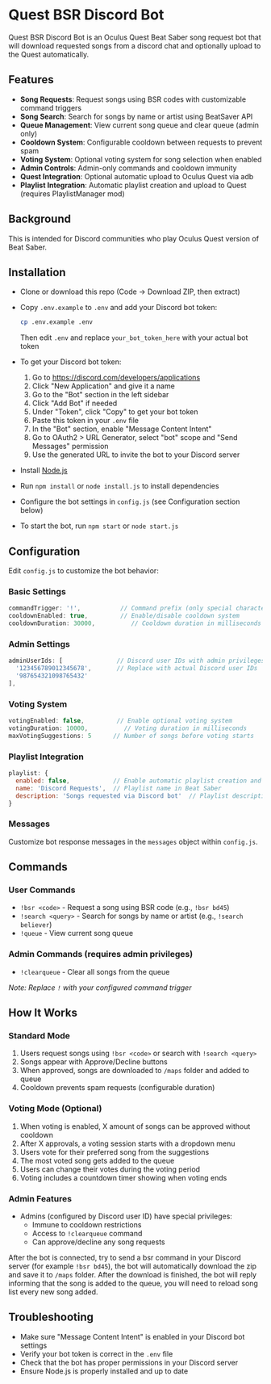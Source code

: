# Quest BSR Discord Bot
Quest BSR Discord Bot is an Oculus Quest Beat Saber song request bot that will download requested songs from a discord chat and optionally upload to the Quest automatically.

## Features
- **Song Requests**: Request songs using BSR codes with customizable command triggers
- **Song Search**: Search for songs by name or artist using BeatSaver API
- **Queue Management**: View current song queue and clear queue (admin only)
- **Cooldown System**: Configurable cooldown between requests to prevent spam
- **Voting System**: Optional voting system for song selection when enabled
- **Admin Controls**: Admin-only commands and cooldown immunity
- **Quest Integration**: Optional automatic upload to Oculus Quest via adb
- **Playlist Integration**: Automatic playlist creation and upload to Quest (requires PlaylistManager mod)

## Background
This is intended for Discord communities who play Oculus Quest version of Beat Saber.

## Installation
- Clone or download this repo (Code -> Download ZIP, then extract)
- Copy `.env.example` to `.env` and add your Discord bot token:

  ```bash
  cp .env.example .env
  ```
  Then edit `.env` and replace `your_bot_token_here` with your actual bot token
  
- To get your Discord bot token:
  1. Go to https://discord.com/developers/applications
  2. Click "New Application" and give it a name
  3. Go to the "Bot" section in the left sidebar
  4. Click "Add Bot" if needed
  5. Under "Token", click "Copy" to get your bot token
  6. Paste this token in your `.env` file
  7. In the "Bot" section, enable "Message Content Intent"
  8. Go to OAuth2 > URL Generator, select "bot" scope and "Send Messages" permission
  9. Use the generated URL to invite the bot to your Discord server
  
- Install [Node.js](https://nodejs.org/en/download/)
- Run `npm install` or `node install.js` to install dependencies
- Configure the bot settings in `config.js` (see Configuration section below)
- To start the bot, run `npm start` or `node start.js`

## Configuration
Edit `config.js` to customize the bot behavior:

### Basic Settings
```javascript
commandTrigger: '!',           // Command prefix (only special characters allowed)
cooldownEnabled: true,         // Enable/disable cooldown system
cooldownDuration: 30000,          // Cooldown duration in milliseconds 
```

### Admin Settings
```javascript
adminUserIds: [               // Discord user IDs with admin privileges
  '123456789012345678',       // Replace with actual Discord user IDs
  '987654321098765432'
],
```

### Voting System
```javascript
votingEnabled: false,         // Enable optional voting system
votingDuration: 10000,          // Voting duration in milliseconds
maxVotingSuggestions: 5      // Number of songs before voting starts
```

### Playlist Integration

```javascript
playlist: {
  enabled: false,            // Enable automatic playlist creation and upload WARNING: UNSTABLE
  name: 'Discord Requests',  // Playlist name in Beat Saber
  description: 'Songs requested via Discord bot'  // Playlist description
}
```

### Messages
Customize bot response messages in the `messages` object within `config.js`.

## Commands

### User Commands
- `!bsr <code>` - Request a song using BSR code (e.g., `!bsr bd45`)
- `!search <query>` - Search for songs by name or artist (e.g., `!search believer`)
- `!queue` - View current song queue

### Admin Commands (requires admin privileges)
- `!clearqueue` - Clear all songs from the queue

*Note: Replace `!` with your configured command trigger*

## How It Works

### Standard Mode
1. Users request songs using `!bsr <code>` or search with `!search <query>`
2. Songs appear with Approve/Decline buttons
3. When approved, songs are downloaded to `/maps` folder and added to queue
4. Cooldown prevents spam requests (configurable duration)

### Voting Mode (Optional)
1. When voting is enabled, X amount of songs can be approved without cooldown
2. After X approvals, a voting session starts with a dropdown menu
3. Users vote for their preferred song from the suggestions
4. The most voted song gets added to the queue
5. Users can change their votes during the voting period
6. Voting includes a countdown timer showing when voting ends

### Admin Features
- Admins (configured by Discord user ID) have special privileges:
  - Immune to cooldown restrictions
  - Access to `!clearqueue` command
  - Can approve/decline any song requests

After the bot is connected, try to send a bsr command in your Discord server (for example `!bsr bd45`), the bot will automatically download the zip and save it to `/maps` folder. After the download is finished, the bot will reply informing that the song is added to the queue, you will need to reload song list every new song added.

## Troubleshooting
- Make sure "Message Content Intent" is enabled in your Discord bot settings
- Verify your bot token is correct in the `.env` file
- Check that the bot has proper permissions in your Discord server
- Ensure Node.js is properly installed and up to date

